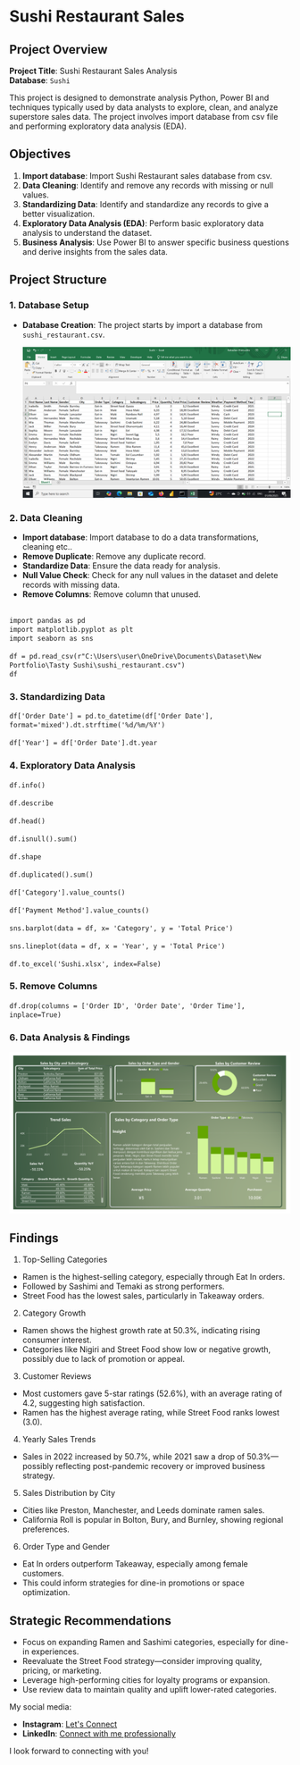 # Sushi Restaurant Sales

## Project Overview

**Project Title**: Sushi Restaurant Sales Analysis  
**Database**: `Sushi`

This project is designed to demonstrate analysis Python, Power BI and techniques typically used by data analysts to explore, clean, and analyze superstore sales data. The project involves import database from csv file and performing exploratory data analysis (EDA).

## Objectives

1. **Import database**: Import Sushi Restaurant sales database from csv.
2. **Data Cleaning**: Identify and remove any records with missing or null values.
3. **Standardizing Data**: Identify and standardize any records to give a better visualization.
4. **Exploratory Data Analysis (EDA)**: Perform basic exploratory data analysis to understand the dataset.
5. **Business Analysis**: Use Power BI to answer specific business questions and derive insights from the sales data.

## Project Structure

### 1. Database Setup

- **Database Creation**: The project starts by import a database from `sushi_restaurant.csv`.

  ![Database](Images/Dataset.png)


### 2. Data Cleaning

- **Import database**: Import database to do a data transformations, cleaning etc..
- **Remove Duplicate**: Remove any duplicate record.
- **Standardize Data**: Ensure the data ready for analysis.
- **Null Value Check**: Check for any null values in the dataset and delete records with missing data.
- **Remove Columns**: Remove column that unused. 

```jupyterlab

import pandas as pd
import matplotlib.pyplot as plt
import seaborn as sns

df = pd.read_csv(r"C:\Users\user\OneDrive\Documents\Dataset\New Portfolio\Tasty Sushi\sushi_restaurant.csv")
df
```

### 3. Standardizing Data

```jupyter lab
df['Order Date'] = pd.to_datetime(df['Order Date'], format='mixed').dt.strftime('%d/%m/%Y')

df['Year'] = df['Order Date'].dt.year
```

### 4. Exploratory Data Analysis
```jupyter lab
df.info()

df.describe

df.head()

df.isnull().sum()

df.shape

df.duplicated().sum()

df['Category'].value_counts()

df['Payment Method'].value_counts()

sns.barplot(data = df, x= 'Category', y = 'Total Price')

sns.lineplot(data = df, x = 'Year', y = 'Total Price')

df.to_excel('Sushi.xlsx', index=False)
```

### 5. Remove Columns
```jupyter lab
df.drop(columns = ['Order ID', 'Order Date', 'Order Time'], inplace=True)
```

### 6. Data Analysis & Findings


  ![Dashboard](Images/Dashboard.png)

## Findings

1. Top-Selling Categories
- Ramen is the highest-selling category, especially through Eat In orders.
- Followed by Sashimi and Temaki as strong performers.
- Street Food has the lowest sales, particularly in Takeaway orders.
  
2. Category Growth
- Ramen shows the highest growth rate at 50.3%, indicating rising consumer interest.
- Categories like Nigiri and Street Food show low or negative growth, possibly due to lack of promotion or appeal.
  
3. Customer Reviews
- Most customers gave 5-star ratings (52.6%), with an average rating of 4.2, suggesting high satisfaction.
- Ramen has the highest average rating, while Street Food ranks lowest (3.0).
  
4. Yearly Sales Trends
- Sales in 2022 increased by 50.7%, while 2021 saw a drop of 50.3%—possibly reflecting post-pandemic recovery or improved business strategy.
  
5. Sales Distribution by City
- Cities like Preston, Manchester, and Leeds dominate ramen sales.
- California Roll is popular in Bolton, Bury, and Burnley, showing regional preferences.
  
6. Order Type and Gender
- Eat In orders outperform Takeaway, especially among female customers.
- This could inform strategies for dine-in promotions or space optimization.


## Strategic Recommendations
- Focus on expanding Ramen and Sashimi categories, especially for dine-in experiences.
- Reevaluate the Street Food strategy—consider improving quality, pricing, or marketing.
- Leverage high-performing cities for loyalty programs or expansion.
- Use review data to maintain quality and uplift lower-rated categories.

My social media:

- **Instagram**: [Let's Connect](https://www.instagram.com/inirtp?igsh=MW9xZTU0bTRuaHlxeQ==)
- **LinkedIn**: [Connect with me professionally](https://www.linkedin.com/in/rahadian-triaji-pramudito-a43949273/)

I look forward to connecting with you!
